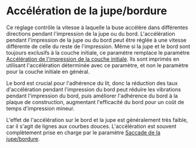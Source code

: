 Accélération de la jupe/bordure
===

Ce réglage contrôle la vitesse à laquelle la buse accélère dans différentes directions pendant l'impression de la jupe ou du bord. L'accélération pendant l'impression de la jupe ou du bord peut être réglée à une vitesse différente de celle du reste de l'impression. Même si la jupe et le bord sont toujours exclusifs à la couche initiale, ce paramètre remplace le paramètre [Accélération de l'impression de la couche initiale](./acceleration_print_layer_0.md). Ils sont imprimés en utilisant l'accélération déterminée avec ce paramètre, et non le paramètre pour la couche initiale en général.

Le bord est crucial pour l'adhérence du lit, donc la réduction des taux d'accélération pendant l'impression du bord peut réduire les vibrations pendant l'impression du bord, puis améliorer l'adhérence du bord à la plaque de construction, augmentant l'efficacité du bord pour un coût de temps d'impression mineur.

L'effet de l'accélération sur le bord et la jupe est généralement très faible, car il s'agit de lignes aux courbes douces. L'accélération est souvent complètement prise en charge par le paramètre [Saccade de la jupe/bordure](./jerk_skirt_brim.md).
